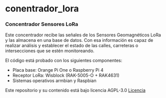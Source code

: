 # conentrador_lora
### Concentrador Sensores LoRa

Este concentrador recibe las señales de los Sensores Geomagnéticos LoRa y las almacena en una base de datos.
Con esa información es capaz de realizar análisis y establecer el estado de las calles, carreteras o intersecciones que se estén monitoreando.

El código está probado con los siguientes componentes:

- Placa base: Orange Pi One o Raspberry Pi 4
- Receptor LoRa: Wisblock (RAK-5005-O + RAK4631)
- Sistemas operativos armbian y Raspbian

Este repositorio y su contenido está bajo licencia AGPL-3.0 [Licencia](https://github.com/UrbOSDev/Concentrador_Sensores_LoRa/blob/main/LICENSE)
